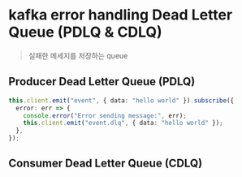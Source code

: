 # kafka error handling Dead Letter Queue (PDLQ & CDLQ)

> 실패한 메세지를 저장하는 queue

## Producer Dead Letter Queue (PDLQ)

```ts
this.client.emit("event", { data: "hello world" }).subscribe({
  error: err => {
    console.error("Error sending message:", err);
    this.client.emit("event.dlq", { data: "hello world" });
  },
});
```

## Consumer Dead Letter Queue (CDLQ)

```ts

```
